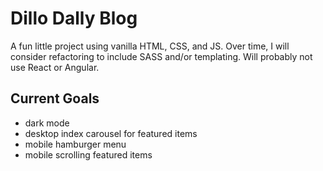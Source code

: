 # Dillo Dally Blog
A fun little project using vanilla HTML, CSS, and JS. Over time, I will consider refactoring to include SASS and/or templating. Will probably not use React or Angular.

## Current Goals
* dark mode
* desktop index carousel for featured items
* mobile hamburger menu
* mobile scrolling featured items